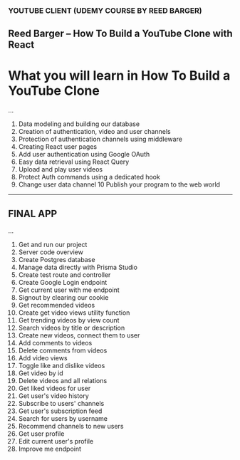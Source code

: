 ### YOUTUBE CLIENT (UDEMY COURSE BY REED BARGER)
## Reed Barger – How To Build a YouTube Clone with React 

# What you will learn in How To Build a YouTube Clone
...
1.	Data modeling and building our database
2.	Creation of authentication, video and user channels
3.	Protection of authentication channels using middleware
4.	Creating React user pages
5.	Add user authentication using Google OAuth
6.	Easy data retrieval using React Query
7.	Upload and play user videos
8.	Protect Auth commands using a dedicated hook
9.	Change user data channel
10	Publish your program to the web world
---------------------
## FINAL APP
...
1. Get and run our project
2. Server code overview
3. Create Postgres database
4. Manage data directly with Prisma Studio
5. Create test route and controller
6. Create Google Login endpoint
7. Get current user with me endpoint
8. Signout by clearing our cookie
9. Get recommended videos
10. Create get video views utility function
11. Get trending videos by view count
12. Search videos by title or description
13. Create new videos, connect them to user
14. Add comments to videos
15. Delete comments from videos
16. Add video views
17. Toggle like and dislike videos
18. Get video by id
19. Delete videos and all relations
20. Get liked videos for user
21. Get user's video history
22. Subscribe to users' channels
23. Get user's subscription feed
24. Search for users by username
25. Recommend channels to new users
26. Get user profile
27. Edit current user's profile
28. Improve me endpoint

